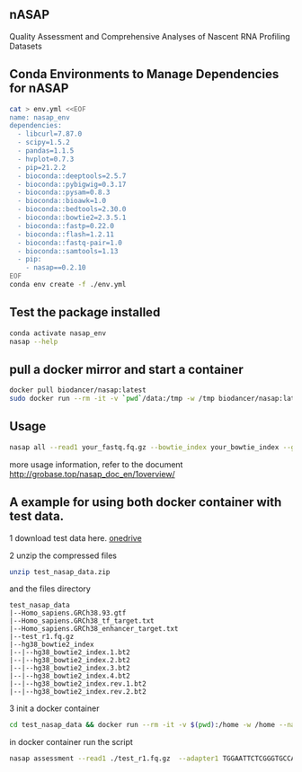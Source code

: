 ## nASAP  
Quality Assessment and Comprehensive Analyses of Nascent RNA Profiling Datasets

## Conda Environments to Manage Dependencies for nASAP
```bash
cat > env.yml <<EOF
name: nasap_env
dependencies:
  - libcurl=7.87.0
  - scipy=1.5.2
  - pandas=1.1.5
  - hvplot=0.7.3
  - pip=21.2.2
  - bioconda::deeptools=2.5.7
  - bioconda::pybigwig=0.3.17
  - bioconda::pysam=0.8.3
  - bioconda::bioawk=1.0
  - bioconda::bedtools=2.30.0
  - bioconda::bowtie2=2.3.5.1
  - bioconda::fastp=0.22.0
  - bioconda::flash=1.2.11
  - bioconda::fastq-pair=1.0
  - bioconda::samtools=1.13
  - pip:
    - nasap==0.2.10
EOF
conda env create -f ./env.yml
```

## Test the package installed 
```bash 
conda activate nasap_env
nasap --help 
```


## pull a docker mirror and start a container 
```bash 
docker pull biodancer/nasap:latest 
sudo docker run --rm -it -v `pwd`/data:/tmp -w /tmp biodancer/nasap:latest nasap --help 
```

## Usage 
```bash 
nasap all --read1 your_fastq.fq.gz --bowtie_index your_bowtie_index --gtf your_gtf --output_root output_dir
```
more usage information, refer to the document  
http://grobase.top/nasap_doc_en/1overview/  

## A example for using both docker container with test data. 
1 download test data here.
[onedrive](https://1drv.ms/u/s!AvDRT-KhJYcpgwuo35GDStZ5A5LI?e=bmsEZE)  

2 unzip the compressed files 
```bash
unzip test_nasap_data.zip
```
and the files directory 
```
test_nasap_data  
|--Homo_sapiens.GRCh38.93.gtf  
|--Homo_sapiens.GRCh38_tf_target.txt  
|--Homo_sapiens.GRCh38_enhancer_target.txt  
|--test_r1.fq.gz  
|--hg38_bowtie2_index  
|--|--hg38_bowtie2_index.1.bt2  
|--|--hg38_bowtie2_index.2.bt2  
|--|--hg38_bowtie2_index.3.bt2  
|--|--hg38_bowtie2_index.4.bt2  
|--|--hg38_bowtie2_index.rev.1.bt2  
|--|--hg38_bowtie2_index.rev.2.bt2  
```

3 init a docker container 
```bash
cd test_nasap_data && docker run --rm -it -v $(pwd):/home -w /home --name nasap_container biodancer/nasap /bin/bash
```

in docker container run the script  
```bash
nasap assessment --read1 ./test_r1.fq.gz  --adapter1 TGGAATTCTCGGGTGCCAAGG --bowtie_index ./hg38_bowtie2_index/hg38_bowtie2_index --gtf ./Homo_sapiens.GRCh38.93.gtf --output_root ./test_out
```